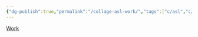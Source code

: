 ```yaml
---
{"dg-publish":true,"permalink":"/collage-asl-work/","tags":["c/asl","c/uncollage","c/work","c/purple","c/hand"],"created":"2024-01-02T16:20:00.746-05:00","updated":"2024-01-02T16:20:27.794-05:00"}
---
```



[Work](https://www.instagram.com/p/CCRVFCOhHLC/)
